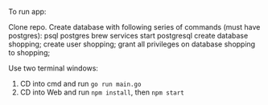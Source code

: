 To run app:

Clone repo.
Create database with following series of commands (must have postgres):
psql postgres
brew services start postgresql
create database shopping;
create user shopping;
grant all privileges on database shopping to shopping;

Use two terminal windows:
1. CD into cmd and run `go run main.go`
2. CD into Web and run `npm install`, then `npm start`



